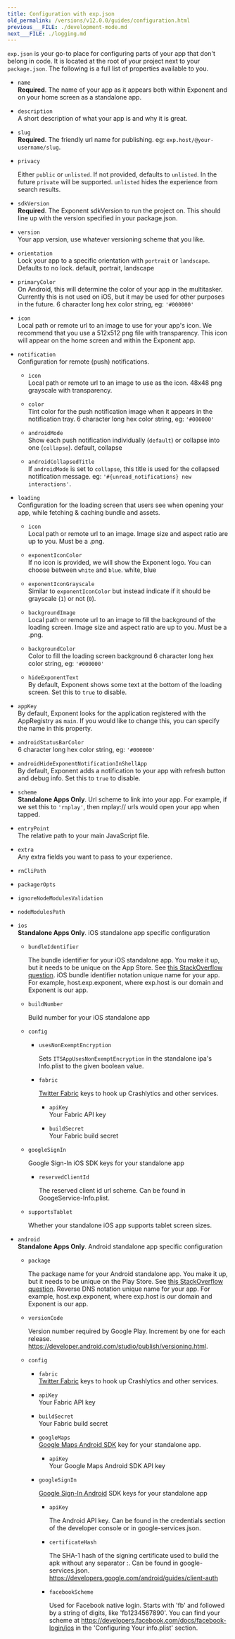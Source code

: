 ```yaml
---
title: Configuration with exp.json
old_permalink: /versions/v12.0.0/guides/configuration.html
previous___FILE: ./development-mode.md
next___FILE: ./logging.md
---
```


`exp.json` is your go-to place for configuring parts of your app that don't belong in code. It is located at the root of your project next to your `package.json`.  The following is a full list of properties available to you.

-   `name`  
    **Required**. The name of your app as it appears both within Exponent and on your home screen as a standalone app.

-   `description`  
    A short description of what your app is and why it is great.

-   `slug`  
    **Required**. The friendly url name for publishing. eg: `exp.host/@your-username/slug`.

-   `privacy`

    Either `public` or `unlisted`. If not provided, defaults to `unlisted`. In the future `private` will be supported. `unlisted` hides the experience from search results.

-   `sdkVersion`  
    **Required**. The Exponent sdkVersion to run the project on. This should line up with the version specified in your package.json.

-   `version`  
    Your app version, use whatever versioning scheme that you like.

-   `orientation`  
    Lock your app to a specific orientation with `portrait` or `landscape`. Defaults to no lock. default, portrait, landscape

-   `primaryColor`  
    On Android, this will determine the color of your app in the multitasker. Currently this is not used on iOS, but it may be used for other purposes in the future. 6 character long hex color string, eg: `'#000000'`

-   `icon`  
    Local path or remote url to an image to use for your app's icon. We recommend that you use a 512x512 png file with transparency. This icon will appear on the home screen and within the Exponent app.

-   `notification`  
    Configuration for remote (push) notifications.

    -   `icon`  
        Local path or remote url to an image to use as the icon. 48x48 png grayscale with transparency.

    -   `color`  
        Tint color for the push notification image when it appears in the notification tray. 6 character long hex color string, eg: `'#000000'`

    -   `androidMode`  
        Show each push notification individually (`default`) or collapse into one (`collapse`). default, collapse

    -   `androidCollapsedTitle`  
         If `androidMode` is set to `collapse`, this title is used for the collapsed notification message. eg: `'#{unread_notifications} new interactions'`.

-   `loading`  
    Configuration for the loading screen that users see when opening your app, while fetching & caching bundle and assets.

    -   `icon`  
        Local path or remote url to an image. Image size and aspect ratio are up to you. Must be a .png.

    -   `exponentIconColor`  
        If no icon is provided, we will show the Exponent logo. You can choose between `white` and `blue`. white, blue

    -   `exponentIconGrayscale`  
        Similar to `exponentIconColor` but instead indicate if it should be grayscale (`1`) or not (`0`).

    -   `backgroundImage`  
        Local path or remote url to an image to fill the background of the loading screen. Image size and aspect ratio are up to you. Must be a .png.

    -   `backgroundColor`  
        Color to fill the loading screen background 6 character long hex color string, eg: `'#000000'`

    -   `hideExponentText`  
        By default, Exponent shows some text at the bottom of the loading screen. Set this to `true` to disable.

-   `appKey`  
    By default, Exponent looks for the application registered with the AppRegistry as `main`. If you would like to change this, you can specify the name in this property.

-   `androidStatusBarColor`  
    6 character long hex color string, eg: `'#000000'`

-   `androidHideExponentNotificationInShellApp`  
    By default, Exponent adds a notification to your app with refresh button and debug info. Set this to `true` to disable.

-   `scheme`  
    **Standalone Apps Only**. Url scheme to link into your app. For example, if we set this to `'rnplay'`, then rnplay:// urls would open your app when tapped.

-   `entryPoint`  
    The relative path to your main JavaScript file.

-   `extra`  
    Any extra fields you want to pass to your experience.

-   `rnCliPath`  

-   `packagerOpts`  

-   `ignoreNodeModulesValidation`  

-   `nodeModulesPath`  

-   `ios`  
    **Standalone Apps Only**. iOS standalone app specific configuration

    -   `bundleIdentifier`  

        The bundle identifier for your iOS standalone app. You make it up, but it needs to be unique on the App Store. See [this StackOverflow question](http://stackoverflow.com/questions/11347470/what-does-bundle-identifier-mean-in-the-ios-project). iOS bundle identifier notation unique name for your app. For example, host.exp.exponent, where exp.host is our domain and Exponent is our app.

    -   `buildNumber`

        Build number for your iOS standalone app

    -   `config`  

        -   `usesNonExemptEncryption`

            Sets `ITSAppUsesNonExemptEncryption` in the standalone ipa's Info.plist to the given boolean value.

        -   `fabric`  

            [Twitter Fabric](https://get.fabric.io/) keys to hook up Crashlytics and other services.

            -   `apiKey`  
                Your Fabric API key

            -   `buildSecret`  
                Your Fabric build secret

    -   `googleSignIn`

        Google Sign-In iOS SDK keys for your standalone app

        -   `reservedClientId`

            The reserved client id url scheme. Can be found in GoogeService-Info.plist.

    -   `supportsTablet`

        Whether your standalone iOS app supports tablet screen sizes.

-   `android`  
    **Standalone Apps Only**. Android standalone app specific configuration

    -   `package`  

        The package name for your Android standalone app. You make it up, but it needs to be unique on the Play Store. See [this StackOverflow question](http://stackoverflow.com/questions/6273892/android-package-name-convention). Reverse DNS notation unique name for your app. For example, host.exp.exponent, where exp.host is our domain and Exponent is our app.

    -   `versionCode`  

        Version number required by Google Play. Increment by one for each release. <https://developer.android.com/studio/publish/versioning.html>.

    -   `config`  

        -   `fabric`  
            [Twitter Fabric](https://get.fabric.io/) keys to hook up Crashlytics and other services.

        -   `apiKey`  
            Your Fabric API key

        -   `buildSecret`  
            Your Fabric build secret

        -   `googleMaps`  
            [Google Maps Android SDK](https://developers.google.com/maps/documentation/android-api/signup) key for your standalone app.

            -   `apiKey`  
                Your Google Maps Android SDK API key

        -   `googleSignIn`

            [Google Sign-In Android](https://developers.google.com/identity/sign-in/android/start-integrating) SDK keys for your standalone app

            -   `apiKey`

                The Android API key. Can be found in the credentials section of the developer console or in google-services.json.

            -   `certificateHash`

                The SHA-1 hash of the signing certificate used to build the apk without any separator :. Can be found in google-services.json. <https://developers.google.com/android/guides/client-auth>

            -   `facebookScheme`

                Used for Facebook native login. Starts with 'fb' and followed by a string of digits, like 'fb1234567890'. You can find your scheme at <https://developers.facebook.com/docs/facebook-login/ios> in the 'Configuring Your info.plist' section.

